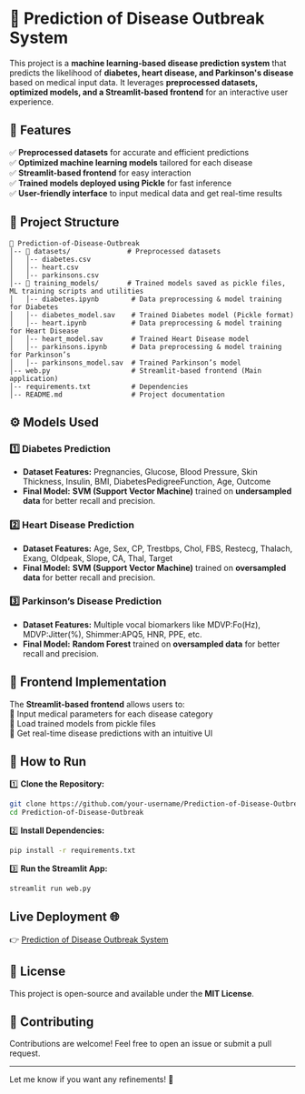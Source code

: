 # 🏥 Prediction of Disease Outbreak System  

This project is a **machine learning-based disease prediction system** that predicts the likelihood of **diabetes, heart disease, and Parkinson's disease** based on medical input data. It leverages **preprocessed datasets, optimized models, and a Streamlit-based frontend** for an interactive user experience.  

## 📌 Features  
✅ **Preprocessed datasets** for accurate and efficient predictions  
✅ **Optimized machine learning models** tailored for each disease  
✅ **Streamlit-based frontend** for easy interaction  
✅ **Trained models deployed using Pickle** for fast inference  
✅ **User-friendly interface** to input medical data and get real-time results  

## 📂 Project Structure  
```
📁 Prediction-of-Disease-Outbreak
│-- 📂 datasets/              # Preprocessed datasets
│   │-- diabetes.csv
│   │-- heart.csv
│   │-- parkinsons.csv
│-- 📂 training_models/       # Trained models saved as pickle files, ML training scripts and utilities
│   │-- diabetes.ipynb        # Data preprocessing & model training for Diabetes
│   │-- diabetes_model.sav    # Trained Diabetes model (Pickle format)
│   │-- heart.ipynb           # Data preprocessing & model training for Heart Disease
│   │-- heart_model.sav       # Trained Heart Disease model
│   │-- parkinsons.ipynb      # Data preprocessing & model training for Parkinson’s
│   │-- parkinsons_model.sav  # Trained Parkinson’s model
│-- web.py                    # Streamlit-based frontend (Main application)
│-- requirements.txt          # Dependencies
│-- README.md                 # Project documentation
```

## ⚙️ Models Used  
### 1️⃣ **Diabetes Prediction**  
- **Dataset Features:** Pregnancies, Glucose, Blood Pressure, Skin Thickness, Insulin, BMI, DiabetesPedigreeFunction, Age, Outcome  
- **Final Model:** **SVM (Support Vector Machine)** trained on **undersampled data** for better recall and precision.  

### 2️⃣ **Heart Disease Prediction**  
- **Dataset Features:** Age, Sex, CP, Trestbps, Chol, FBS, Restecg, Thalach, Exang, Oldpeak, Slope, CA, Thal, Target  
- **Final Model:** **SVM (Support Vector Machine)** trained on **oversampled data** for better recall and precision.    

### 3️⃣ **Parkinson’s Disease Prediction**  
- **Dataset Features:** Multiple vocal biomarkers like MDVP:Fo(Hz), MDVP:Jitter(%), Shimmer:APQ5, HNR, PPE, etc.  
- **Final Model:** **Random Forest** trained on **oversampled data** for better recall and precision.   

## 🎨 Frontend Implementation  
The **Streamlit-based frontend** allows users to:  
🔹 Input medical parameters for each disease category  
🔹 Load trained models from pickle files  
🔹 Get real-time disease predictions with an intuitive UI  

## 🚀 How to Run  
1️⃣ **Clone the Repository:**  
```bash
git clone https://github.com/your-username/Prediction-of-Disease-Outbreak.git
cd Prediction-of-Disease-Outbreak
```  

2️⃣ **Install Dependencies:**  
```bash
pip install -r requirements.txt
```  

3️⃣ **Run the Streamlit App:**  
```bash
streamlit run web.py
```

## Live Deployment 🌐  
👉 [Prediction of Disease Outbreak System](https://prediciton-of-disease-outbreak-system.streamlit.app/)

## 📜 License  
This project is open-source and available under the **MIT License**.  

## 🤝 Contributing  
Contributions are welcome! Feel free to open an issue or submit a pull request.  

---

Let me know if you want any refinements! 🚀
